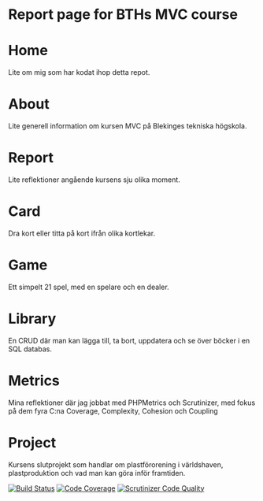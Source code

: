 # Report page for BTHs MVC course

# Home

Lite om mig som har kodat ihop detta repot.
# About 

Lite generell information om kursen MVC på Blekinges tekniska högskola. 
# Report

Lite reflektioner angående kursens sju olika moment.

# Card

Dra kort eller titta på kort ifrån olika kortlekar.

# Game

Ett simpelt 21 spel, med en spelare och en dealer.

# Library

En CRUD där man kan lägga till, ta bort, uppdatera och se över böcker i en SQL databas.

# Metrics

Mina reflektioner där jag jobbat med PHPMetrics och Scrutinizer, med fokus på dem fyra C:na Coverage, Complexity, Cohesion och Coupling

# Project 

Kursens slutprojekt som handlar om plastförorening i världshaven, plastproduktion och vad man kan göra inför framtiden. 

[![Build Status](https://scrutinizer-ci.com/g/fridavbg/report/badges/build.png?b=main)](https://scrutinizer-ci.com/g/fridavbg/report/build-status/main)
[![Code Coverage](https://scrutinizer-ci.com/g/fridavbg/report/badges/coverage.png?b=main)](https://scrutinizer-ci.com/g/fridavbg/report/?branch=main)
[![Scrutinizer Code Quality](https://scrutinizer-ci.com/g/fridavbg/report/badges/quality-score.png?b=main)](https://scrutinizer-ci.com/g/fridavbg/report/?branch=main)